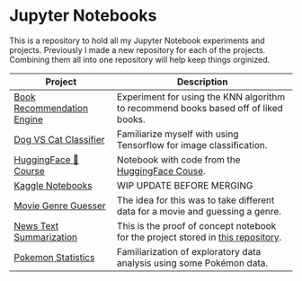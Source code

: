 # Jupyter Notebooks
This is a repository to hold all my Jupyter Notebook experiments and projects. Previously I made a new repository for each of the projects. Combining them all into one repository will help keep things orginized.

| Project | Description |
---------- | --------------
| [Book Recommendation Engine](./BookRecommender) | Experiment for using the KNN algorithm to recommend books based off of liked books. |
| [Dog VS Cat Classifier](./DogVsCatClassifier) | Familiarize myself with using Tensorflow for image classification. |
| [HuggingFace 🤗 Course](./HuggingFaceCourse) | Notebook with code from the [HuggingFace Couse](https://huggingface.co/course). |
| [Kaggle Notebooks](./KaggleNotebooks) | WIP UPDATE BEFORE MERGING |
| [Movie Genre Guesser](./MovieGenreClassifier) | The idea for this was to take different data for a movie and guessing a genre.|
| [News Text Summarization](./NewsSummarization) | This is the proof of concept notebook for the project stored in [this repository](https://github.com/lazarust/NewsTextSummarization). |
| [Pokemon Statistics](./PokemonStatistics) | Familiarization of exploratory data analysis using some Pokémon data. |
